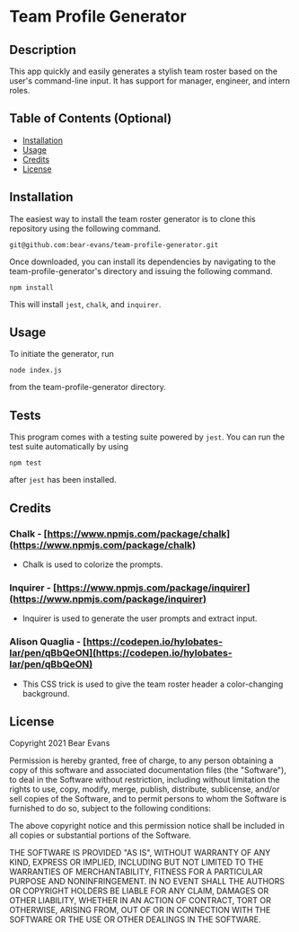 # Team Profile Generator

## Description

This app quickly and easily generates a stylish team roster based on the user's command-line input. It has support for manager, engineer, and intern roles.

## Table of Contents (Optional)

- [Installation](#installation)
- [Usage](#usage)
- [Credits](#credits)
- [License](#license)

## Installation

The easiest way to install the team roster generator is to clone this repository using the following command.

```
git@github.com:bear-evans/team-profile-generator.git
```

Once downloaded, you can install its dependencies by navigating to the team-profile-generator's directory and issuing the following command.

```
npm install
```

This will install `jest`, `chalk`, and `inquirer`.

## Usage

To initiate the generator, run

```
node index.js
```

from the team-profile-generator directory.

## Tests

This program comes with a testing suite powered by `jest`. You can run the test suite automatically by using

```
npm test
```

after `jest` has been installed.

## Credits

### Chalk - [https://www.npmjs.com/package/chalk](https://www.npmjs.com/package/chalk)

- Chalk is used to colorize the prompts.

### Inquirer - [https://www.npmjs.com/package/inquirer](https://www.npmjs.com/package/inquirer)

- Inquirer is used to generate the user prompts and extract input.

### Alison Quaglia - [https://codepen.io/hylobates-lar/pen/qBbQeON](https://codepen.io/hylobates-lar/pen/qBbQeON)

- This CSS trick is used to give the team roster header a color-changing background.

## License

Copyright 2021 Bear Evans

Permission is hereby granted, free of charge, to any person obtaining a copy of this software and associated documentation files (the "Software"), to deal in the Software without restriction, including without limitation the rights to use, copy, modify, merge, publish, distribute, sublicense, and/or sell copies of the Software, and to permit persons to whom the Software is furnished to do so, subject to the following conditions:

The above copyright notice and this permission notice shall be included in all copies or substantial portions of the Software.

THE SOFTWARE IS PROVIDED "AS IS", WITHOUT WARRANTY OF ANY KIND, EXPRESS OR IMPLIED, INCLUDING BUT NOT LIMITED TO THE WARRANTIES OF MERCHANTABILITY, FITNESS FOR A PARTICULAR PURPOSE AND NONINFRINGEMENT. IN NO EVENT SHALL THE AUTHORS OR COPYRIGHT HOLDERS BE LIABLE FOR ANY CLAIM, DAMAGES OR OTHER LIABILITY, WHETHER IN AN ACTION OF CONTRACT, TORT OR OTHERWISE, ARISING FROM, OUT OF OR IN CONNECTION WITH THE SOFTWARE OR THE USE OR OTHER DEALINGS IN THE SOFTWARE.
